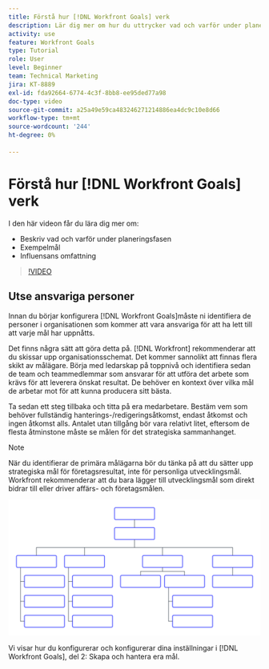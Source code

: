 ```yaml
---
title: Förstå hur [!DNL Workfront Goals] verk
description: Lär dig mer om hur du uttrycker vad och varför under planeringsfasen, exempelmål och omfattningen av påverkan.
activity: use
feature: Workfront Goals
type: Tutorial
role: User
level: Beginner
team: Technical Marketing
jira: KT-8889
exl-id: fda92664-6774-4c3f-8bb8-ee95ded77a98
doc-type: video
source-git-commit: a25a49e59ca483246271214886ea4dc9c10e8d66
workflow-type: tm+mt
source-wordcount: '244'
ht-degree: 0%

---
```


# Förstå hur [!DNL Workfront Goals] verk

I den här videon får du lära dig mer om:

* Beskriv vad och varför under planeringsfasen
* Exempelmål
* Influensans omfattning

>[!VIDEO](https://video.tv.adobe.com/v/335183/?quality=12&learn=on)

## Utse ansvariga personer

Innan du börjar konfigurera [!DNL Workfront Goals]måste ni identifiera de personer i organisationen som kommer att vara ansvariga för att ha lett till att varje mål har uppnåtts.

Det finns några sätt att göra detta på. [!DNL Workfront] rekommenderar att du skissar upp organisationsschemat. Det kommer sannolikt att finnas flera skikt av målägare. Börja med ledarskap på toppnivå och identifiera sedan de team och teammedlemmar som ansvarar för att utföra det arbete som krävs för att leverera önskat resultat. De behöver en kontext över vilka mål de arbetar mot för att kunna producera sitt bästa.

Ta sedan ett steg tillbaka och titta på era medarbetare. Bestäm vem som behöver fullständig hanterings-/redigeringsåtkomst, endast åtkomst och ingen åtkomst alls. Antalet utan tillgång bör vara relativt litet, eftersom de flesta åtminstone måste se målen för det strategiska sammanhanget.

>[!NOTE]
>
>När du identifierar de primära målägarna bör du tänka på att du sätter upp strategiska mål för företagsresultat, inte för personliga utvecklingsmål. Workfront rekommenderar att du bara lägger till utvecklingsmål som direkt bidrar till eller driver affärs- och företagsmålen.

![Tomt organisationsschema](assets/01-workfront-goals-blank-org-chart.png)

Vi visar hur du konfigurerar och konfigurerar dina inställningar i [!DNL Workfront Goals], del 2: Skapa och hantera era mål.

<!--
URL for part 2 reference above
-->
